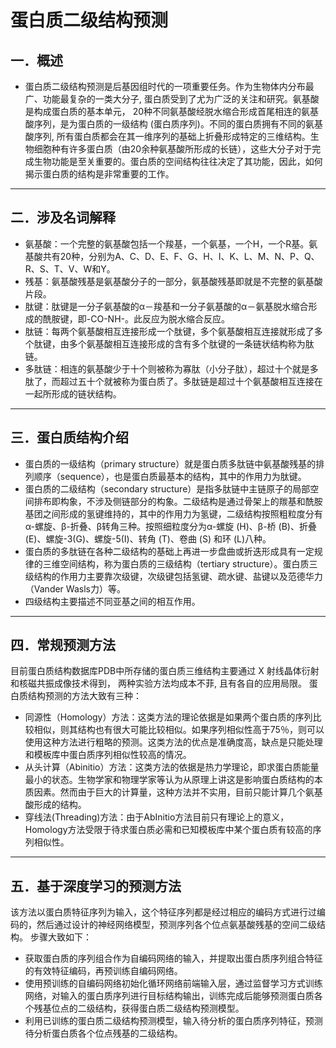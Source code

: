 # 蛋白质二级结构预测
## 一．概述
* 蛋白质二级结构预测是后基因组时代的一项重要任务。作为生物体内分布最广、功能最复杂的一类大分子, 蛋白质受到了尤为广泛的关注和研究。氨基酸是构成蛋白质的基本单元， 20种不同氨基酸经脱水缩合形成首尾相连的氨基酸序列，是为蛋白质的一级结构 (蛋白质序列)。不同的蛋白质拥有不同的氨基酸序列, 所有蛋白质都会在其一维序列的基础上折叠形成特定的三维结构。生物细胞种有许多蛋白质（由20余种氨基酸所形成的长链），这些大分子对于完成生物功能是至关重要的。蛋白质的空间结构往往决定了其功能，因此，如何揭示蛋白质的结构是非常重要的工作。
--------
## 二．涉及名词解释
* 氨基酸：一个完整的氨基酸包括一个羧基，一个氨基，一个H，一个R基。氨基酸共有20种，分别为A、C、D、E、F、G、H、I、K、L、M、N、P、Q、R、S、T、V、W和Y。
* 残基：氨基酸残基是氨基酸分子的一部分，氨基酸残基即就是不完整的氨基酸片段。
* 肽键：肽键是一分子氨基酸的α－羧基和一分子氨基酸的α－氨基脱水缩合形成的酰胺键，即-CO-NH-。此反应为脱水缩合反应。
* 肽链：每两个氨基酸相互连接形成一个肽键，多个氨基酸相互连接就形成了多个肽键，由多个氨基酸相互连接形成的含有多个肽键的一条链状结构称为肽链。
* 多肽链：相连的氨基酸少于十个则被称为寡肽（小分子肽），超过十个就是多肽了，而超过五十个就被称为蛋白质了。多肽链是超过十个氨基酸相互连接在一起所形成的链状结构。
--------
## 三．蛋白质结构介绍
* 蛋白质的一级结构（primary structure）就是蛋白质多肽链中氨基酸残基的排列顺序（sequence），也是蛋白质最基本的结构，其中的作用力为肽键。
* 蛋白质的二级结构（secondary structure）是指多肽链中主链原子的局部空间排布即构象，不涉及侧链部分的构象。二级结构是通过骨架上的羰基和酰胺基团之间形成的氢键维持的，其中的作用力为氢键，二级结构按照粗粒度分有α-螺旋、β-折叠、β转角三种。按照细粒度分为α-螺旋 (H)、β-桥 (B)、折叠 (E)、螺旋-3(G)、螺旋-5(I)、转角 (T)、卷曲 (S) 和环 (L)八种。
* 蛋白质的多肽链在各种二级结构的基础上再进一步盘曲或折迭形成具有一定规律的三维空间结构，称为蛋白质的三级结构（tertiary structure）。蛋白质三级结构的作用力主要靠次级键，次级键包括氢键、疏水键、盐键以及范德华力（Vander Wasls力）等。
* 四级结构主要描述不同亚基之间的相互作用。
--------
## 四．常规预测方法
目前蛋白质结构数据库PDB中所存储的蛋白质三维结构主要通过 X 射线晶体衍射和核磁共振成像技术得到， 两种实验方法均成本不菲, 且有各自的应用局限。
蛋白质结构预测的方法大致有三种：
* 同源性（Homology）方法：这类方法的理论依据是如果两个蛋白质的序列比较相似，则其结构也有很大可能比较相似。如果序列相似性高于75％，则可以使用这种方法进行粗略的预测。这类方法的优点是准确度高，缺点是只能处理和模板库中蛋白质序列相似性较高的情况。
* 从头计算（Abinitio）方法：这类方法的依据是热力学理论，即求蛋白质能量最小的状态。生物学家和物理学家等认为从原理上讲这是影响蛋白质结构的本质因素。然而由于巨大的计算量，这种方法并不实用，目前只能计算几个氨基酸形成的结构。
* 穿线法(Threading)方法：由于AbInitio方法目前只有理论上的意义，Homology方法受限于待求蛋白质必需和已知模板库中某个蛋白质有较高的序列相似性。
--------
## 五．基于深度学习的预测方法
该方法以蛋白质特征序列为输入，这个特征序列都是经过相应的编码方式进行过编码的，然后通过设计的神经网络模型，预测序列各个位点氨基酸残基的空间二级结构。
步骤大致如下：
* 获取蛋白质的序列组合作为自编码网络的输入，并提取出蛋白质序列组合特征的有效特征编码，再预训练自编码网络。
* 使用预训练的自编码网络初始化循环网络前端输入层，通过监督学习方式训练网络，对输入的蛋白质序列进行目标结构输出，训练完成后能够预测蛋白质各个残基位点的二级结构，获得蛋白质二级结构预测模型。
* 利用已训练的蛋白质二级结构预测模型，输入待分析的蛋白质序列特征，预测待分析蛋白质各个位点残基的二级结构。
